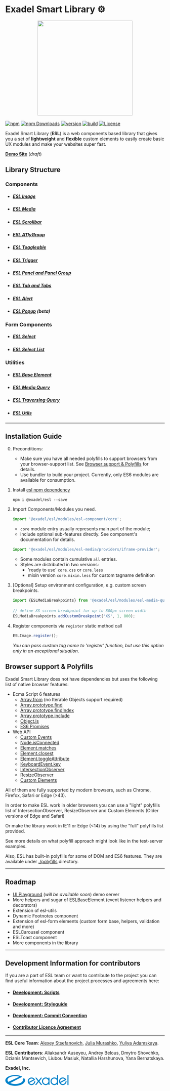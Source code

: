 # Exadel Smart Library &#9881;
<p align="center">
  <img width="300" height="300" src="https://github.com/exadel-inc/esl/blob/main/docs/images/logo.png?raw=true">
</p>

[![npm](https://img.shields.io/npm/v/@exadel/esl?style=for-the-badge)](https://www.npmjs.com/package/@exadel/esl)
[![npm Downloads](https://img.shields.io/npm/dt/@exadel/esl.svg?label=npm%20downloads&style=for-the-badge)](https://www.npmjs.com/package/@exadel/esl)
[![version](https://img.shields.io/github/package-json/v/exadel-inc/esl?style=for-the-badge)](https://github.com/exadel-inc/esl/releases/latest)
[![build](https://img.shields.io/github/workflow/status/exadel-inc/esl/validate/main?style=for-the-badge)](https://github.com/exadel-inc/esl/actions/workflows/validate.yml)
[![License](https://img.shields.io/badge/license-MIT-green.svg?style=for-the-badge)](./README.md)

Exadel Smart Library (**ESL**) is a web components based library that gives you a set of **lightweight** and **flexible** custom elements to easily create basic UX modules and make your websites super fast.

**[Demo Site](https://exadel-inc.github.io/esl/)** (*draft*)

## Library Structure
### Components
- ##### [ESL Image](https://github.com/exadel-inc/esl/blob/HEAD/src/modules/esl-image/README.md)
- ##### [ESL Media](https://github.com/exadel-inc/esl/blob/HEAD/src/modules/esl-media/README.md)
- ##### [ESL Scrollbar](https://github.com/exadel-inc/esl/blob/HEAD/src/modules/esl-scrollbar/README.md)

- ##### [ESL A11yGroup](https://github.com/exadel-inc/esl/blob/HEAD/src/modules/esl-a11y-group/README.md)

- ##### [ESL Toggleable](https://github.com/exadel-inc/esl/blob/HEAD/src/modules/esl-toggleable/README.md)
- ##### [ESL Trigger](https://github.com/exadel-inc/esl/blob/HEAD/src/modules/esl-trigger/README.md)
- ##### [ESL Panel and Panel Group](https://github.com/exadel-inc/esl/blob/HEAD/src/modules/esl-panel/README.md)
- ##### [ESL Tab and Tabs](https://github.com/exadel-inc/esl/blob/HEAD/src/modules/esl-tab/README.md)
- ##### [ESL Alert](https://github.com/exadel-inc/esl/blob/HEAD/src/modules/esl-alert/README.md)
- ##### [ESL Popup](https://github.com/exadel-inc/esl/blob/HEAD/src/modules/esl-popup/README.md) (beta)

### Form Components
- ##### [ESL Select](https://github.com/exadel-inc/esl/blob/HEAD/src/modules/esl-forms/esl-select/README.md)
- ##### [ESL Select List](https://github.com/exadel-inc/esl/blob/HEAD/src/modules/esl-forms/esl-select-list/README.md)

### Utilities
- ##### [ESL Base Element](https://github.com/exadel-inc/esl/blob/HEAD/src/modules/esl-base-element/README.md)
- ##### [ESL Media Query](https://github.com/exadel-inc/esl/blob/HEAD/src/modules/esl-media-query/README.md)
- ##### [ESL Traversing Query](https://github.com/exadel-inc/esl/blob/HEAD/src/modules/esl-traversing-query/README.md)
- ##### [ESL Utils](https://github.com/exadel-inc/esl/blob/HEAD/src/modules/esl-utils/README.md)

---
## Installation Guide

0. Preconditions:
   - Make sure you have all needed polyfills to support browsers from your browser-support list. 
   See [Browser support & Polyfills](#browser-support--polyfills) for details.
   - Use bundler to build your project. Currently, only ES6 modules are available for consumption.

1. Install [esl npm dependency](https://www.npmjs.com/package/@exadel/esl)
    ```
    npm i @exadel/esl --save
    ```

2. Import Components/Modules you need.

    ```javascript
    import '@exadel/esl/modules/esl-component/core';
    ```
   - `core` module entry usually represents main part of the module;
   - include optional sub-features directly. See component's documentation for details.
    ```javascript
    import '@exadel/esl/modules/esl-media/providers/iframe-provider';
    ```
    - Some modules contain cumulative `all` entries.
    - Styles are distributed in two versions: 
      - 'ready to use' `core.css` or `core.less`
      - mixin version `core.mixin.less` for custom tagname definition

3. [Optional] Setup environment configuration, e.g. custom screen breakpoints.

    ```javascript
    import {ESLMediaBreakpoints} from '@exadel/esl/modules/esl-media-query/core';

    // define XS screen breakpoint for up to 800px screen width
    ESLMediaBreakpoints.addCustomBreakpoint('XS', 1, 800); 
    ```

4.  Register components via `register` static method call
    ```javascript
    ESLImage.register();
    ```
    *You can pass custom tag name to 'register' function, but use this option only in an exceptional situation.*

## Browser support & Polyfills

Exadel Smart Library does not have dependencies but uses the following list of native browser features:

- Ecma Script 6 features
  - [Array.from](https://developer.mozilla.org/en-US/docs/Web/JavaScript/Reference/Global_Objects/Array/from) (no Iterable Objects support required)
  - [Array.prototype.find](https://developer.mozilla.org/en-US/docs/Web/JavaScript/Reference/Global_Objects/Array/find) 
  - [Array.prototype.findIndex](https://developer.mozilla.org/en-US/docs/Web/JavaScript/Reference/Global_Objects/Array/findIndex) 
  - [Array.prototype.include](https://developer.mozilla.org/en-US/docs/Web/JavaScript/Reference/Global_Objects/Array/includes)
  - [Object.is](https://developer.mozilla.org/en-US/docs/Web/JavaScript/Reference/Global_Objects/Object/is)
  - [ES6 Promises](https://developer.mozilla.org/en-US/docs/Web/JavaScript/Reference/Global_Objects/Promise)
- Web API
  - [Custom Events](https://developer.mozilla.org/en-US/docs/Web/API/CustomEvent)
  - [Node.isConnected](https://developer.mozilla.org/en-US/docs/Web/API/Node/isConnected)
  - [Element.matches](https://developer.mozilla.org/en-US/docs/Web/API/Element/matches)
  - [Element.closest](https://developer.mozilla.org/en-US/docs/Web/API/Element/closest)
  - [Element.toggleAttribute](https://developer.mozilla.org/en-US/docs/Web/API/Element/toggleAttribute)
  - [KeyboardEvent.key](https://developer.mozilla.org/en-US/docs/Web/API/KeyboardEvent/key)  
  - [IntersectionObserver](https://developer.mozilla.org/en-US/docs/Web/API/IntersectionObserver)
  - [ResizeObserver](https://developer.mozilla.org/en-US/docs/Web/API/ResizeObserver)
  - [Custom Elements](https://developer.mozilla.org/en-US/docs/Web/Web_Components/Using_custom_elements)


All of them are fully supported by modern browsers, such as Chrome, Firefox, Safari or Edge (>43).

In order to make ESL work in older browsers you can use a "light" polyfills list of IntersectionObserver, ResizeObserver and Custom Elements
(Older versions of Edge and Safari)

Or make the library work in IE11 or Edge (<14) by using the "full" polyfills list provided.

See more details on what polyfill approach might look like in the test-server examples.

Also, ESL has built-in polyfills for some of DOM and ES6 features. They are available under [./polyfills](https://github.com/exadel-inc/esl/blob/HEAD/src/polyfills) directory.

---

## Roadmap

- [UI Playground](https://github.com/exadel-inc/ui-playground) (_will be available soon_) demo server
- More helpers and sugar of ESLBaseElement (event listener helpers and decorators)  
- Extension of esl-utils
- Dynamic Footnotes component
- Extension of esl-form elements (custom form base, helpers, validation and more)
- ESLCarousel component
- ESLToast component
- More components in the library

---

## Development Information for contributors

If you are a part of ESL team or want to contribute to the project
you can find useful information about the project processes and agreements here:

- #### [Development: Scripts](https://github.com/exadel-inc/esl/blob/HEAD/docs/contribute/scripts.md)

- #### [Development: Styleguide](https://github.com/exadel-inc/esl/blob/HEAD/docs/contribute/styleguide.md)

- #### [Development: Commit Convention](https://github.com/exadel-inc/esl/blob/HEAD/docs/contribute/commit.md)
  
- #### [Contributor Licence Agreement](https://github.com/exadel-inc/esl/blob/HEAD/CLA.md)

---

**ESL Core Team**: [Alexey Stsefanovich](https://github.com/ala-n), [Julia Murashko](https://github.com/julia-murashko), [Yuliya Adamskaya](https://github.com/yadamskaya).

**ESL Contributors**: Aliaksandr Auseyeu, Andrey Belous, Dmytro Shovchko, Dzianis Mantsevich, Liubou Masiuk, Natallia Harshunova, Yana Bernatskaya.

**Exadel, Inc.**

[![](./docs/images/exadel-logo.png)](https://exadel.com)
